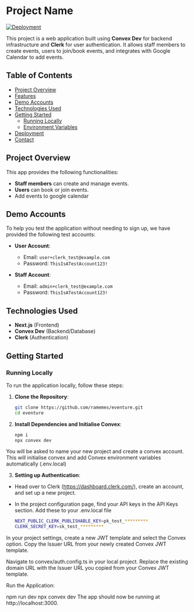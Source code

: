 # Project Name

[![Deployment](https://img.shields.io/badge/Deployed-Live-green)](https://your-live-app-link)

This project is a web application built using **Convex Dev** for backend infrastructure and **Clerk** for user authentication. It allows staff members to create events, users to join/book events, and integrates with Google Calendar to add events.

## Table of Contents
- [Project Overview](#project-overview)
- [Features](#features)
- [Demo Accounts](#demo-accounts)
- [Technologies Used](#technologies-used)
- [Getting Started](#getting-started)
  - [Running Locally](#running-locally)
  - [Environment Variables](#environment-variables)
- [Deployment](#deployment)
- [Contact](#contact)

## Project Overview

This app provides the following functionalities:
- **Staff members** can create and manage events.
- **Users** can book or join events.
- Add events to google calendar
  
## Demo Accounts

To help you test the application without needing to sign up, we have provided the following test accounts:

- **User Account**:
  - Email: `user+clerk_test@example.com`
  - Password: `ThisIsATestAccount123!`
  
- **Staff Account**:
  - Email: `admin+clerk_test@example.com`
  - Password: `ThisIsATestAccount123!`


## Technologies Used
- **Next.js** (Frontend)
- **Convex Dev** (Backend/Database)
- **Clerk** (Authentication)

## Getting Started

### Running Locally

To run the application locally, follow these steps:

1. **Clone the Repository**:
   ```bash
   git clone https://github.com/ramemes/eventure.git
   cd eventure
   
2. **Install Dependencies and Initialise Convex**:
   ```bash
   npm i
   npx convex dev
  You will be asked to name your new project and create a convex account.
  This will initialise convex and add Convex environment variables automatically (.env.local)

3. **Setting up Authentication**:
  - Head over to Clerk (https://dashboard.clerk.com/), create an account, and set up a new project.

  - In the project configuration page, find your API keys in the API Keys section. Add these to your .env.local file
    ```bash
    NEXT_PUBLIC_CLERK_PUBLISHABLE_KEY=pk_test_********* 
    CLERK_SECRET_KEY=sk_test_*********
    ```
  In your project settings, create a new JWT template and select the Convex option.
  Copy the Issuer URL from your newly created Convex JWT template.

  Navigate to convex/auth.config.ts in your local project.
  Replace the existing domain URL with the Issuer URL you copied from your Convex JWT template.


Run the Application:

npm run dev
npx convex dev
The app should now be running at http://localhost:3000.